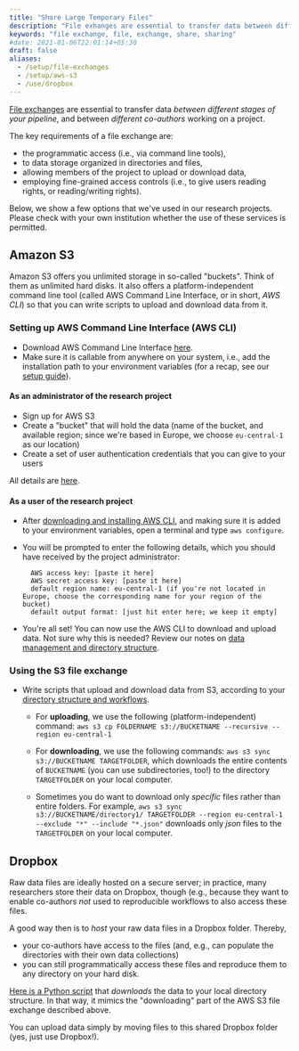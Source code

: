 ```yaml
---
title: "Share Large Temporary Files"
description: "File exhanges are essential to transfer data between different stages of your pipeline and between co-authors."
keywords: "file exchange, file, exchange, share, sharing"
#date: 2021-01-06T22:01:14+05:30
draft: false
aliases:
  - /setup/file-exchanges
  - /setup/aws-s3
  - /use/dropbox
---
```


[File exchanges](/tutorials/project-setup/principles-of-project-setup-and-workflow-management/directories/#4-file-exchange) are essential to transfer data *between different stages of your pipeline*, and between *different co-authors* working on a project.

The key requirements of a file exchange are:

- the programmatic access (i.e., via command line tools),
- to data storage organized in directories and files,
- allowing members of the project to upload or download data,
- employing fine-grained access controls (i.e., to give users reading rights, or reading/writing rights).

Below, we show a few options that we've used in our research projects. Please check with your own institution whether the use of these services is permitted.

## Amazon S3

Amazon S3 offers you unlimited storage in so-called "buckets". Think of them as unlimited hard disks. It also offers a platform-independent command line tool (called AWS Command Line Interface, or in short, *AWS CLI*) so that you can write scripts to upload and download data from it.

### Setting up AWS Command Line Interface (AWS CLI)

- Download AWS Command Line Interface [here](https://aws.amazon.com/cli/).
- Make sure it is callable from anywhere on your system, i.e., add the
  installation path to your environment variables (for a recap, see our
  [setup guide](/building-blocks/configure-your-computer/automation-and-workflows/environment-variables/)).

#### As an administrator of the research project

- Sign up for AWS S3
- Create a "bucket" that will hold the data (name of the bucket, and available region; since we're based in Europe, we choose `eu-central-1` as our location)
- Create a set of user authentication credentials that you can give to your users

All details are [here](https://docs.aws.amazon.com/AmazonS3/latest/dev/example-walkthroughs-managing-access-example1.html).

#### As a user of the research project

- After [downloading and installing AWS CLI](https://aws.amazon.com/cli/), and making sure it is added to your environment variables, open a terminal and type `aws configure`.
- You will be prompted to enter the following details, which you should have
received by the project administrator:

        AWS access key: [paste it here]
        AWS secret access key: [paste it here]
        default region name: eu-central-1 (if you're not located in Europe, choose the corresponding name for your region of the bucket)
        default output format: [just hit enter here; we keep it empty]

- You're all set! You can now use the AWS CLI to download and upload data. Not sure why this is needed? Review our notes on [data management and directory structure](/tutorials/project-setup/principles-of-project-setup-and-workflow-management/directories/).

### Using the S3 file exchange

- Write scripts that upload and download data from S3, according to your [directory structure and workflows](/tutorials/project-setup/principles-of-project-setup-and-workflow-management/directories/).
    - For **uploading**, we use the following (platform-independent) command: `aws s3 cp FOLDERNAME s3://BUCKETNAME --recursive --region eu-central-1`

    - For **downloading**, we use the following commands: `aws s3 sync s3://BUCKETNAME TARGETFOLDER`, which downloads the entire contents of `BUCKETNAME` (you can use subdirectories, too!) to the directory `TARGETFOLDER` on your local computer.

    - Sometimes you do want to download only *specific* files rather than entire folders. For example, `aws s3 sync s3://BUCKETNAME/directory1/ TARGETFOLDER --region eu-central-1 --exclude "*" --include "*.json"` downloads only *json* files to the `TARGETFOLDER` on your local computer.

## Dropbox

Raw data files are ideally hosted on a secure server; in practice, many researchers
store their data on Dropbox, though (e.g., because they want to enable
co-authors *not* used to reproducible workflows to also access these
files.

A good way then is to *host* your raw data files in a Dropbox folder. Thereby,
- your co-authors have access to the files (and, e.g., can populate
  the directories with their own data collections)
- you can still programmatically access these files and reproduce
  them to any directory on your hard disk.

[Here is a Python script](https://gist.github.com/hannesdatta/10422a6fbb584f245c83361245335741.js) that *downloads* the data to your
local directory structure. In that way, it mimics the "downloading" part of the AWS S3 file exchange described above.

You can upload data simply by moving files to this shared Dropbox folder (yes, just use Dropbox!).
